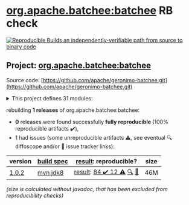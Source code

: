 [org.apache.batchee:batchee](https://central.sonatype.com/artifact/org.apache.batchee/batchee/versions) RB check
=======

[![Reproducible Builds](https://reproducible-builds.org/images/logos/rb.svg) an independently-verifiable path from source to binary code](https://reproducible-builds.org/)

## Project: [org.apache.batchee:batchee](https://central.sonatype.com/artifact/org.apache.batchee/batchee/versions)

Source code: [https://github.com/apache/geronimo-batchee.git](https://github.com/apache/geronimo-batchee.git)

<details><summary>This project defines 31 modules:</summary>

* [org.apache.batchee:batchee](https://search.maven.org/artifact/org.apache.batchee/batchee/)
* [org.apache.batchee:batchee-beanio](https://search.maven.org/artifact/org.apache.batchee/batchee-beanio/)
* [org.apache.batchee:batchee-camel](https://search.maven.org/artifact/org.apache.batchee/batchee-camel/)
* [org.apache.batchee:batchee-cdi](https://search.maven.org/artifact/org.apache.batchee/batchee-cdi/)
* [org.apache.batchee:batchee-cli](https://search.maven.org/artifact/org.apache.batchee/batchee-cli/)
* [org.apache.batchee:batchee-commons-csv](https://search.maven.org/artifact/org.apache.batchee/batchee-commons-csv/)
* [org.apache.batchee:batchee-doc-api](https://search.maven.org/artifact/org.apache.batchee/batchee-doc-api/)
* [org.apache.batchee:batchee-ee6](https://search.maven.org/artifact/org.apache.batchee/batchee-ee6/)
* [org.apache.batchee:batchee-extensions](https://search.maven.org/artifact/org.apache.batchee/batchee-extensions/)
* [org.apache.batchee:batchee-extras](https://search.maven.org/artifact/org.apache.batchee/batchee-extras/)
* [org.apache.batchee:batchee-groovy](https://search.maven.org/artifact/org.apache.batchee/batchee-groovy/)
* [org.apache.batchee:batchee-gui](https://search.maven.org/artifact/org.apache.batchee/batchee-gui/)
* [org.apache.batchee:batchee-hazelcast](https://search.maven.org/artifact/org.apache.batchee/batchee-hazelcast/)
* [org.apache.batchee:batchee-jackson](https://search.maven.org/artifact/org.apache.batchee/batchee-jackson/)
* [org.apache.batchee:batchee-jaxrs](https://search.maven.org/artifact/org.apache.batchee/batchee-jaxrs/)
* [org.apache.batchee:batchee-jaxrs-client](https://search.maven.org/artifact/org.apache.batchee/batchee-jaxrs-client/)
* [org.apache.batchee:batchee-jaxrs-common](https://search.maven.org/artifact/org.apache.batchee/batchee-jaxrs-common/)
* [org.apache.batchee:batchee-jaxrs-server](https://search.maven.org/artifact/org.apache.batchee/batchee-jaxrs-server/)
* [org.apache.batchee:batchee-jaxrs-webapp](https://search.maven.org/artifact/org.apache.batchee/batchee-jaxrs-webapp/)
* [org.apache.batchee:batchee-jbatch](https://search.maven.org/artifact/org.apache.batchee/batchee-jbatch/)
* [org.apache.batchee:batchee-jsefa](https://search.maven.org/artifact/org.apache.batchee/batchee-jsefa/)
* [org.apache.batchee:batchee-jsonp](https://search.maven.org/artifact/org.apache.batchee/batchee-jsonp/)
* [org.apache.batchee:batchee-maven-plugin](https://search.maven.org/artifact/org.apache.batchee/batchee-maven-plugin/)
* [org.apache.batchee:batchee-modelmapper](https://search.maven.org/artifact/org.apache.batchee/batchee-modelmapper/)
* [org.apache.batchee:batchee-servlet](https://search.maven.org/artifact/org.apache.batchee/batchee-servlet/)
* [org.apache.batchee:batchee-servlet-embedded](https://search.maven.org/artifact/org.apache.batchee/batchee-servlet-embedded/)
* [org.apache.batchee:batchee-test](https://search.maven.org/artifact/org.apache.batchee/batchee-test/)
* [org.apache.batchee:batchee-tools](https://search.maven.org/artifact/org.apache.batchee/batchee-tools/)
* [org.apache.batchee:batchee-webapp](https://search.maven.org/artifact/org.apache.batchee/batchee-webapp/)
* [org.apache.batchee:extension-doc-helper](https://search.maven.org/artifact/org.apache.batchee/extension-doc-helper/)
* [org.apache.batchee:spring-boot-batchee-ui](https://search.maven.org/artifact/org.apache.batchee/spring-boot-batchee-ui/)
</details>

rebuilding **1 releases** of org.apache.batchee:batchee:
- **0** releases were found successfully **fully reproducible** (100% reproducible artifacts :heavy_check_mark:),
- 1 had issues (some unreproducible artifacts :warning:, see eventual :mag: diffoscope and/or :memo: issue tracker links):

| version | [build spec](/BUILDSPEC.md) | [result](https://reproducible-builds.org/docs/jvm/): reproducible? | size |
| -- | --------- | ------ | -- |
| [1.0.2](https://search.maven.org/artifact/org.apache.batchee/batchee/1.0.2/pom) | [mvn jdk8](batchee-1.0.2.buildspec) | [result](batchee-1.0.2.buildinfo): [84 :heavy_check_mark:  12 :warning:](batchee-1.0.2.buildcompare) [:mag:](batchee-1.0.2.diffoscope) [:memo:](https://github.com/apache/geronimo-batchee/pull/7) | 46M |

<i>(size is calculated without javadoc, that has been excluded from reproducibility checks)</i>
